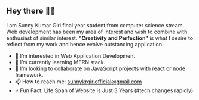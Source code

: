 ## Hey there 👋😃

I am Sunny Kumar Giri final year student from computer science stream. Web development has been my area of interest and wish to combine with enthusiast of similar interest.
**"Creativity and Perfection"** is what I desire to reflect from my work and hence evolve outstanding application.

- 👀 I’m interested in Web Application Development
- 🌱 I’m currently learning MERN stack.
- 💞️ I’m looking to collaborate on JavaScript projects with react or node framework.
- 📫 How to reach me: sunnykrgiriofficial@gmail.com
- ⚡ Fun Fact: Life Span of Website is Just 3 Years (#tech changes rapidly)
